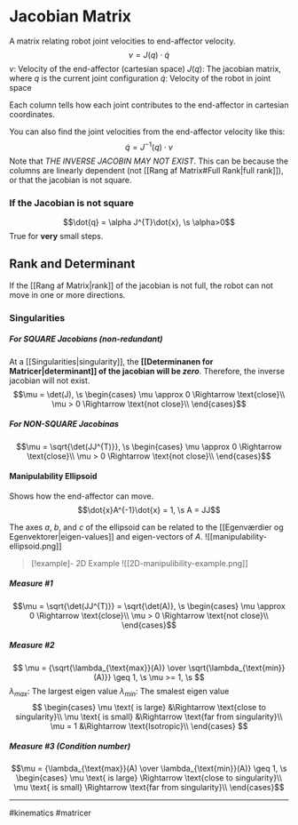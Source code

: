 # Jacobian Matrix
A matrix relating robot joint velocities to end-affector velocity.
$$v = J(q) \cdot \dot{q}$$
$v$: Velocity of the end-affector (cartesian space)
$J(q)$: The jacobian matrix, where $q$ is the current joint configuration
$\dot{q}$: Velocity of the robot in joint space

Each column tells how each joint contributes to the end-affector in cartesian coordinates.

You can also find the joint velocities from the end-affector velocity like this:
$$\dot{q} = J^{-1}(q) \cdot v$$
Note that *THE INVERSE JACOBIN MAY NOT EXIST*. This can be because the columns are linearly dependent (not [[Rang af Matrix#Full Rank|full rank]]), or that the jacobian is not square.

### If the Jacobian is not square
$$\dot{q} = \alpha J^{T}\dot{x}, \s \alpha>0$$
True for **very** small steps.

## Rank and Determinant
If the [[Rang af Matrix|rank]] of the jacobian is not full, the robot can not move in one or more directions.

### Singularities

##### For SQUARE Jacobians (non-redundant)
At a [[Singularities|singularity]], the **[[Determinanen for Matricer|determinant]] of the jacobian will be *zero***. Therefore, the inverse jacobian will not exist.
$$\mu = \det(J), \s 
\begin{cases} 
\mu \approx 0 \Rightarrow \text{close}\\
\mu > 0 \Rightarrow \text{not close}\\
\end{cases}$$

##### For NON-SQUARE Jacobinas
$$\mu = \sqrt{\det(JJ^{T)}}, \s 
\begin{cases} 
\mu \approx 0 \Rightarrow \text{close}\\
\mu > 0 \Rightarrow \text{not close}\\
\end{cases}$$

#### Manipulability Ellipsoid
Shows how the end-affector can move.
$$\dot{x}A^{-1}\dot{x} = 1, \s A = JJ$$

The axes $a$, $b$, and $c$ of the ellipsoid can be related to the [[Egenværdier og Egenvektorer|eigen-values]] and eigen-vectors of $A$.
![[manipulability-ellipsoid.png]]

>[!example]- 2D Example
>![[2D-manipulibility-example.png]]

##### Measure #1
$$\mu = \sqrt{\det(JJ^{T)}} = \sqrt{\det(A)}, \s 
\begin{cases} 
\mu \approx 0 \Rightarrow \text{close}\\
\mu > 0 \Rightarrow \text{not close}\\
\end{cases}$$

##### Measure #2
$$
\mu = {\sqrt{\lambda_{\text{max}}(A)} \over \sqrt{\lambda_{\text{min}}(A)}} \geq 1, \s \mu >= 1, \s
$$
$\lambda_{max}$: The largest eigen value
$\lambda_{min}$: The smalest eigen value
$$
\begin{cases} 
\mu \text{ is large} &\Rightarrow \text{close to singularity}\\
\mu \text{ is small} &\Rightarrow \text{far from singularity}\\
\mu = 1 &\Rightarrow \text{Isotropic}\\
\end{cases}
$$

##### Measure #3 (Condition number)
$$\mu = {\lambda_{\text{max}}(A) \over \lambda_{\text{min}}(A)} \geq 1, \s 
\begin{cases} 
\mu \text{ is large} \Rightarrow \text{close to singularity}\\
\mu \text{ is small} \Rightarrow \text{far from singularity}\\
\end{cases}$$

---
#kinematics #matricer
